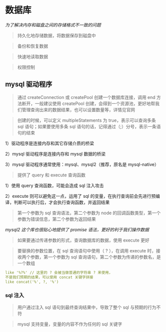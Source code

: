 # 数据库

_为了解决内存和磁盘之间的存储格式不一致的问题_

> 持久化地存储数据，将数据保存到磁盘中

> 备份和恢复数据

> 快速地读取数据

> 权限控制

## mysql 驱动程序

> 通过 createConnection 或 createPool 创建一个数据库连接，调用 end 方法断开，一般建议使用 createPool 创建，会得到一个资源池，更好地帮我们管理查询出来的数据结果，也可以设置数量等，详情见官网

> 创建的时候，可以定义 multipleStatements 为 true，表示可以查询多条 sql 语句；如果要使用多条 sql 语句的话，记得通过（;）分号，表示一条语句的结束

1）驱动程序是连接内存和其它存储介质的桥梁

2）mysql 驱动程序是连接内存和 mysql 数据的桥梁

3）mysql 驱动程序通常使用：mysql、mysql2（推荐，原名是 mysql-native）

> 提供了 query 和 execute 查询函数

1）使用 query 查询函数，可能会造成 sql 注入攻击

2）execute 则可以避免这一点，运用了 sql 的变量，在执行查询前会先进行预编译，判断可以执行后，才会执行查询函数，并返回结果

> 第一个参数为 sql 查询语法，第二个参数为 node 的回调函数类型，第一个参数为错误信息，第二个参数为返回结果

_mysql2 这个库也很贴心地提供了 promise 语法，更好的利于我们操作数据_

> 如果要通过传递参数的形式，查询数据库的数据，使用 execute 更好

> 要替换的参数位置，在 sql 查询语句中使用（ ? ），在调用 execute 时，接收两个参数，第一个参数为 sql 查询语句，第二个参数为传递的参数名，是一个数组

```yaml 模糊查询 like
like '%?%' // 这里的 ? 会被当做普通的字符串 ? 来使用，
不是我们预期的结果，可以使用 concat 关键字拼接
like concat('%', ?, '%')
```

### sql 注入

> 用户通过注入 sql 语句到最终查询结果中，导致了整个 sql 与预期的行为不符

> mysql 支持变量，变量的内容不作为任何的 sql 关键字
